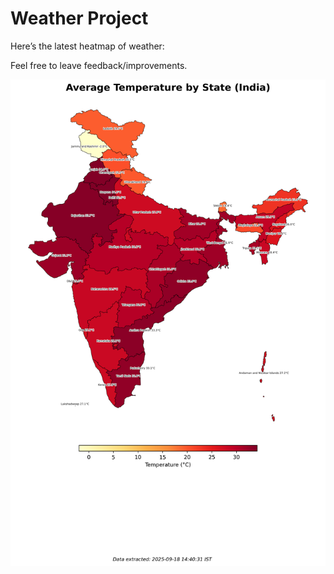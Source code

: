 # Weather Project

Here’s the latest heatmap of weather:

Feel free to leave feedback/improvements.

![India Heatmap](docs/assets/india_heatmap.png?v=CBCC89)
